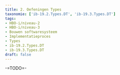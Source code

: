 ```yaml
---
title: 2. Oefeningen Types
taxonomie: ['ib-19.2.Types.DT', 'ib-19.3.Types.DT']
tags:
- HBO-i/niveau-2
- HBO-i/niveau-3
- Bouwen softwaresysteem
- Implementatieproces
- Types
- ib-19.2.Types.DT
- ib-19.3.Types.DT
draft: false 
---
```


-=TODO=-